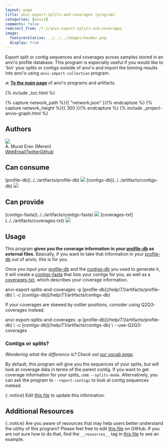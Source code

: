 ```yaml
---
layout: page
title: anvi-export-splits-and-coverages [program]
categories: [anvio]
comments: false
redirect_from: /7.1/anvi-export-splits-and-coverages
image:
  featurerelative: ../../../images/header.png
  display: true
---
```


Export split or contig sequences and coverages across samples stored in an anvi&#x27;o profile database. This program is especially useful if you would like to &#x27;bin&#x27; your splits or contigs outside of anvi&#x27;o and import the binning results into anvi&#x27;o using `anvi-import-collection` program.

🔙 **[To the main page](../../)** of anvi'o programs and artifacts.


{% include _toc.html %}
<div id="svg" class="subnetwork"></div>
{% capture network_path %}{{ "network.json" }}{% endcapture %}
{% capture network_height %}{{ 300 }}{% endcapture %}
{% include _project-anvio-graph.html %}


## Authors

<div class="anvio-person"><div class="anvio-person-info"><div class="anvio-person-photo"><img class="anvio-person-photo-img" src="../../images/authors/meren.jpg" /></div><div class="anvio-person-info-box"><span class="anvio-person-name">A. Murat Eren (Meren)</span><div class="anvio-person-social-box"><a href="http://meren.org" class="person-social" target="_blank"><i class="fa fa-fw fa-home"></i>Web</a><a href="mailto:a.murat.eren@gmail.com" class="person-social" target="_blank"><i class="fa fa-fw fa-envelope-square"></i>Email</a><a href="http://twitter.com/merenbey" class="person-social" target="_blank"><i class="fa fa-fw fa-twitter-square"></i>Twitter</a><a href="http://github.com/meren" class="person-social" target="_blank"><i class="fa fa-fw fa-github"></i>Github</a></div></div></div></div>



## Can consume


<p style="text-align: left" markdown="1"><span class="artifact-r">[profile-db](../../artifacts/profile-db) <img src="../../images/icons/DB.png" class="artifact-icon-mini" /></span> <span class="artifact-r">[contigs-db](../../artifacts/contigs-db) <img src="../../images/icons/DB.png" class="artifact-icon-mini" /></span></p>


## Can provide


<p style="text-align: left" markdown="1"><span class="artifact-p">[contigs-fasta](../../artifacts/contigs-fasta) <img src="../../images/icons/FASTA.png" class="artifact-icon-mini" /></span> <span class="artifact-p">[coverages-txt](../../artifacts/coverages-txt) <img src="../../images/icons/TXT.png" class="artifact-icon-mini" /></span></p>


## Usage


This program **gives you the coverage information in your <span class="artifact-n">[profile-db](/help/7.1/artifacts/profile-db)</span> as external files**. Basically, if you want to take that information in your <span class="artifact-n">[profile-db](/help/7.1/artifacts/profile-db)</span> out of anvio, this is for you. 

Once you input your <span class="artifact-n">[profile-db](/help/7.1/artifacts/profile-db)</span> and the <span class="artifact-n">[contigs-db](/help/7.1/artifacts/contigs-db)</span> you used to generate it, it will create a <span class="artifact-n">[contigs-fasta](/help/7.1/artifacts/contigs-fasta)</span> that lists your contigs for you, as well as a <span class="artifact-n">[coverages-txt](/help/7.1/artifacts/coverages-txt)</span>, which describes your coverage information. 

<div class="codeblock" markdown="1">
anvi&#45;export&#45;splits&#45;and&#45;coverages &#45;p <span class="artifact&#45;n">[profile&#45;db](/help/7.1/artifacts/profile&#45;db)</span> \
                                 &#45;c <span class="artifact&#45;n">[contigs&#45;db](/help/7.1/artifacts/contigs&#45;db)</span>
</div>

If your coverages are skewed by outlier positions, consider using Q2Q3-coverages instead.

<div class="codeblock" markdown="1">
anvi&#45;export&#45;splits&#45;and&#45;coverages &#45;p <span class="artifact&#45;n">[profile&#45;db](/help/7.1/artifacts/profile&#45;db)</span> \
                                 &#45;c <span class="artifact&#45;n">[contigs&#45;db](/help/7.1/artifacts/contigs&#45;db)</span> \
                                 &#45;&#45;use&#45;Q2Q3&#45;coverages
</div>

### Contigs or splits?

*Wondering what the difference is? Check out [our vocab page](http://merenlab.org/vocabulary/#split).*

By default, this program will give you the sequences of your splits, but will look at coverage data in terms of the parent contig. If you want to get coverage information for your splits, use `--splits-mode`. Alternatively, you can ask the program to `--report-contigs` to look at contig sequences instead. 


{:.notice}
Edit [this file](https://github.com/merenlab/anvio/tree/master/anvio/docs/programs/anvi-export-splits-and-coverages.md) to update this information.


## Additional Resources



{:.notice}
Are you aware of resources that may help users better understand the utility of this program? Please feel free to edit [this file](https://github.com/merenlab/anvio/tree/master/bin/anvi-export-splits-and-coverages) on GitHub. If you are not sure how to do that, find the `__resources__` tag in [this file](https://github.com/merenlab/anvio/blob/master/bin/anvi-interactive) to see an example.
